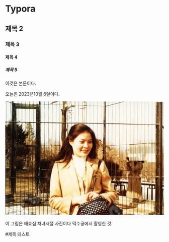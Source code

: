# Typora

## 제목 2

### 제목 3

#### 제목 4

##### 제목 5

이것은 본문이다.

오늘은 2023년10월 6일이다.

<img src="images/배효심.jpg" alt="배효심" style="zoom:80%;" />

이 그림은 배효심 처녀시절 사진이다 덕수궁에서 촬영한 것.

#제목 테스트
